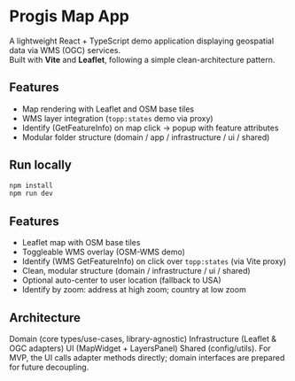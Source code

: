 # Progis Map App

A lightweight React + TypeScript demo application displaying geospatial data via WMS (OGC) services.  
Built with **Vite** and **Leaflet**, following a simple clean-architecture pattern.

## Features

- Map rendering with Leaflet and OSM base tiles
- WMS layer integration (`topp:states` demo via proxy)
- Identify (GetFeatureInfo) on map click → popup with feature attributes
- Modular folder structure (domain / app / infrastructure / ui / shared)

## Run locally

```bash
npm install
npm run dev
```

## Features

- Leaflet map with OSM base tiles
- Toggleable WMS overlay (OSM-WMS demo)
- Identify (WMS GetFeatureInfo) on click over `topp:states` (via Vite proxy)
- Clean, modular structure (domain / infrastructure / ui / shared)
- Optional auto-center to user location (fallback to USA)
- Identify by zoom: address at high zoom; country at low zoom

## Architecture

Domain (core types/use-cases, library-agnostic)
Infrastructure (Leaflet & OGC adapters)
UI (MapWidget + LayersPanel)
Shared (config/utils). For MVP, the UI calls adapter methods directly; domain interfaces are prepared for future decoupling.
